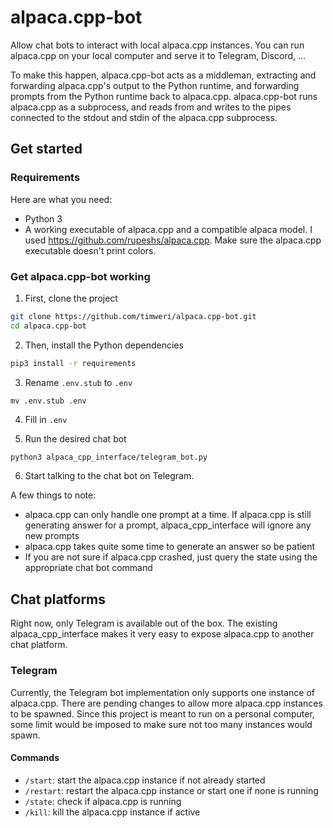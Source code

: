 # alpaca.cpp-bot
Allow chat bots to interact with local alpaca.cpp instances. You can run alpaca.cpp on your local computer and serve it to Telegram, Discord, ...

To make this happen, alpaca.cpp-bot acts as a middleman, extracting and forwarding alpaca.cpp's output to the Python runtime, and forwarding prompts
from the Python runtime back to alpaca.cpp. alpaca.cpp-bot runs alpaca.cpp as a subprocess, and reads from and writes to the pipes connected to the
stdout and stdin of the alpaca.cpp subprocess.

## Get started

### Requirements

Here are what you need:
- Python 3
- A working executable of alpaca.cpp and a compatible alpaca model. I used https://github.com/rupeshs/alpaca.cpp. Make sure the alpaca.cpp executable doesn't print colors.

### Get alpaca.cpp-bot working

1. First, clone the project

```sh
git clone https://github.com/timweri/alpaca.cpp-bot.git
cd alpaca.cpp-bot
```

2. Then, install the Python dependencies

```sh
pip3 install -r requirements
```

3. Rename `.env.stub` to `.env`

```
mv .env.stub .env
```

4. Fill in `.env`

5. Run the desired chat bot

```sh
python3 alpaca_cpp_interface/telegram_bot.py
```

6. Start talking to the chat bot on Telegram.

A few things to note:
- alpaca.cpp can only handle one prompt at a time. If alpaca.cpp is still generating answer for a prompt, alpaca_cpp_interface will ignore any new prompts
- alpaca.cpp takes quite some time to generate an answer so be patient
- If you are not sure if alpaca.cpp crashed, just query the state using the appropriate chat bot command

## Chat platforms

Right now, only Telegram is available out of the box.
The existing alpaca_cpp_interface makes it very easy to expose alpaca.cpp to another chat platform.


### Telegram

Currently, the Telegram bot implementation only supports one instance of alpaca.cpp.
There are pending changes to allow more alpaca.cpp instances to be spawned.
Since this project is meant to run on a personal computer, some limit would be imposed to make sure not too many instances would spawn.

#### Commands
- `/start`: start the alpaca.cpp instance if not already started
- `/restart`: restart the alpaca.cpp instance or start one if none is running
- `/state`: check if alpaca.cpp is running
- `/kill`: kill the alpaca.cpp instance if active
